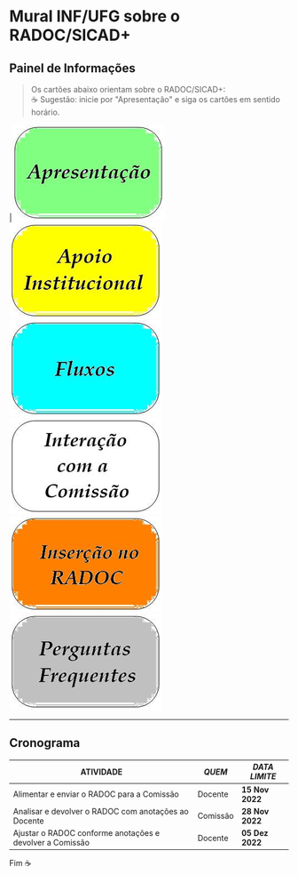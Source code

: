 # Mural INF/UFG sobre o RADOC/SICAD+

## Painel de Informações

> Os cartões abaixo orientam sobre o RADOC/SICAD+:<br>&#9749; Sugestão: inicie por "Apresentação" e siga os cartões em sentido horário.

|[![FLipkart](../media/painel-zero-apresentacao.jpg)](./lattes.md/)[![FLipkart](../media/painel-zero-apoio-institucional.jpg)](./apoio-institucional.md/)[![FLipkart](../media/painel-zero-fluxo.jpg)](./lattes.md/)
[![FLipkart](../media/painel-zero-interacao.jpg)](./interacao.md/)[![FLipkart](../media/painel-zero-insercao.jpg)](./painel-radoc.md/)[![FLipkart](../media/painel-zero-perguntas.jpg)](./perguntas-frequentes.md/)

---
## Cronograma

<table>
    <thead>
        <tr>
            <th>ATIVIDADE</th>
            <th><i>QUEM</i></th>
            <th><i>DATA LIMITE</i></th>
        </tr>
    </thead>
    <tbody>
        <tr>
            <td>Alimentar e enviar o RADOC para a Comissão</td>
            <td>Docente</td>
            <td><b>15 Nov 2022</b></td>
        </tr>    
        <tr>
            <td>Analisar e devolver o RADOC com anotações ao Docente </td>
            <td>Comissão</td>
            <td><b>28 Nov 2022</b></td>
        </tr>    
        <tr>
            <td>Ajustar o RADOC conforme anotações e devolver a Comissão</td>
            <td>Docente</td>
            <td><b>05 Dez 2022</b></td>
        </tr>    
    </tbody>
</table>

Fim	&#9749;

